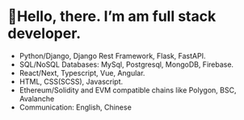 # 👋Hello, there. I’m am full stack developer.
- Python/Django, Django Rest Framework, Flask, FastAPI.
- SQL/NoSQL Databases: MySql, Postgresql, MongoDB, Firebase.
- React/Next, Typescript, Vue, Angular.
- HTML, CSS(SCSS), Javascript.
- Ethereum/Solidity and EVM compatible chains like Polygon, BSC, Avalanche
- Communication: English, Chinese
<!---
freeCryptoDev/freeCryptoDev is a ✨ special ✨ repository because its `README.md` (this file) appears on your GitHub profile.
You can click the Preview link to take a look at your changes.
--->
